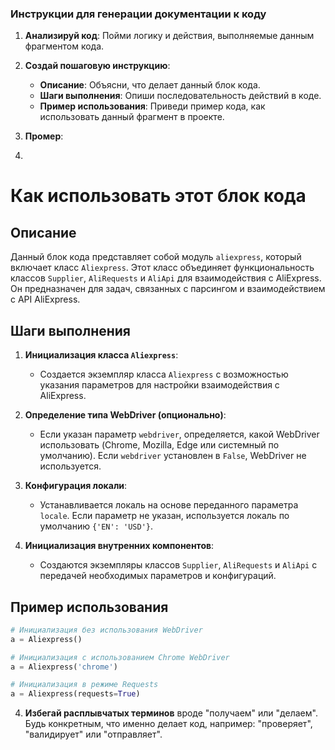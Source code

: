 ### **Инструкции для генерации документации к коду**

1. **Анализируй код**: Пойми логику и действия, выполняемые данным фрагментом кода.

2. **Создай пошаговую инструкцию**:
    - **Описание**: Объясни, что делает данный блок кода.
    - **Шаги выполнения**: Опиши последовательность действий в коде.
    - **Пример использования**: Приведи пример кода, как использовать данный фрагмент в проекте.

3. **Промер**:
4. 
Как использовать этот блок кода
=========================================================================================

Описание
-------------------------
Данный блок кода представляет собой модуль `aliexpress`, который включает класс `Aliexpress`. Этот класс объединяет функциональность классов `Supplier`, `AliRequests` и `AliApi` для взаимодействия с AliExpress. Он предназначен для задач, связанных с парсингом и взаимодействием с API AliExpress.

Шаги выполнения
-------------------------
1. **Инициализация класса `Aliexpress`**:
   - Создается экземпляр класса `Aliexpress` с возможностью указания параметров для настройки взаимодействия с AliExpress.

2. **Определение типа WebDriver (опционально)**:
   - Если указан параметр `webdriver`, определяется, какой WebDriver использовать (Chrome, Mozilla, Edge или системный по умолчанию). Если `webdriver` установлен в `False`, WebDriver не используется.

3. **Конфигурация локали**:
   - Устанавливается локаль на основе переданного параметра `locale`. Если параметр не указан, используется локаль по умолчанию `{'EN': 'USD'}`.

4. **Инициализация внутренних компонентов**:
   - Создаются экземпляры классов `Supplier`, `AliRequests` и `AliApi` с передачей необходимых параметров и конфигураций.

Пример использования
-------------------------

```python
# Инициализация без использования WebDriver
a = Aliexpress()

# Инициализация с использованием Chrome WebDriver
a = Aliexpress('chrome')

# Инициализация в режиме Requests
a = Aliexpress(requests=True)
```

4. **Избегай расплывчатых терминов** вроде "получаем" или "делаем". Будь конкретным, что именно делает код, например: "проверяет", "валидирует" или "отправляет".